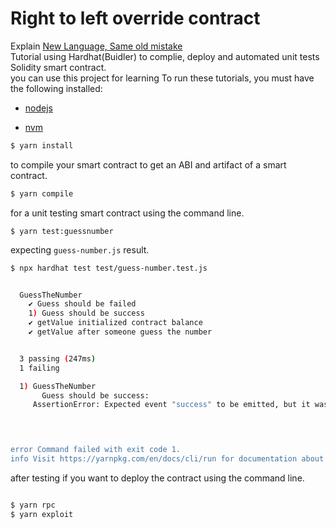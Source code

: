 # Right to left override contract

Explain [New Language, Same old mistake](https://coinsbench.com/the-new-language-but-the-old-mistake-33831bfce25e)  
Tutorial using Hardhat(Buidler) to complie, deploy and automated unit tests Solidity smart contract.  
you can use this project for learning
To run these tutorials, you must have the following installed:

- [nodejs](https://nodejs.org/en/)

- [nvm](https://github.com/nvm-sh/nvm)

```bash
$ yarn install
```

to compile your smart contract to get an ABI and artifact of a smart contract.

```bash
$ yarn compile
```

for a unit testing smart contract using the command line.

```
$ yarn test:guessnumber
```

expecting `guess-number.js` result.

```bash
$ npx hardhat test test/guess-number.test.js


  GuessTheNumber
    ✔ Guess should be failed
    1) Guess should be success
    ✔ getValue initialized contract balance
    ✔ getValue after someone guess the number


  3 passing (247ms)
  1 failing

  1) GuessTheNumber
       Guess should be success:
     AssertionError: Expected event "success" to be emitted, but it wasn't
  



error Command failed with exit code 1.
info Visit https://yarnpkg.com/en/docs/cli/run for documentation about this command.

```

after testing if you want to deploy the contract using the command line.

```bash

$ yarn rpc
$ yarn exploit
```
